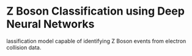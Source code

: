 # Z Boson Classification using Deep Neural Networks
lassification model capable of identifying Z Boson events from electron collision data.
